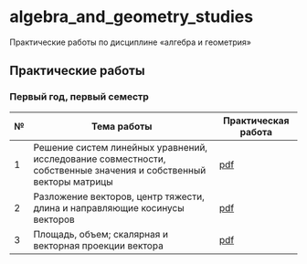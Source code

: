 # algebra_and_geometry_studies

Практические работы по дисциплине «алгебра и геометрия»

## Практические работы

### Первый год, первый семестр

| № | Тема работы | Практическая работа |
|---|-------------|---------------------|
| 1 | Решение систем линейных уравнений, исследование совместности, собственные значения и собственный векторы матрицы | [pdf](practical_works/year_01/semester_01/practical_1/task.pdf) |
| 2 | Разложение векторов, центр тяжести, длина и направляющие косинусы векторов | [pdf](practical_works/year_01/semester_01/practical_2/task.pdf) |
| 3 | Площадь, объем; скалярная и векторная проекции вектора | [pdf](practical_works/year_01/semester_01/practical_3/task.pdf) |

